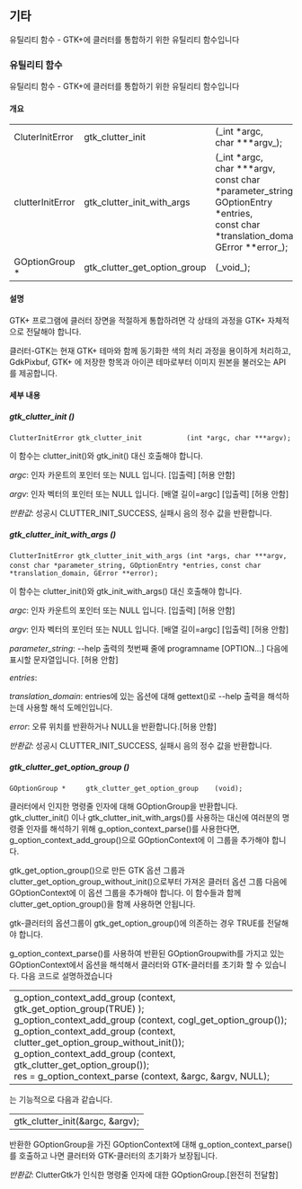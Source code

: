 ## 기타 ##

유틸리티 함수 - GTK+에 클러터를 통합하기 위한 유틸리티 함수입니다

### 유틸리티 함수 ###

유틸리티 함수 - GTK+에 클러터를 통합하기 위한 유틸리티 함수입니다

#### 개요 ####

<table border="0" cellpadding="2" cellspacing="2">
	<tr><td> CluterInitError  </td><td> gtk_clutter_init             </td><td> (_int *argc,<br/> char ***argv_);                                                                                                                     </td></tr>
	<tr><td> clutterInitError </td><td> gtk_clutter_init_with_args   </td><td> (_int *argc,<br/>char ***argv,<br/>const char *parameter_string,<br/>GOptionEntry *entries,<br/>const char *translation_domain,<br/>GError **error_); </td></tr>
	<tr><td> GOptionGroup *   </td><td> gtk_clutter_get_option_group </td><td> (_void_);                                                                                                                                             </td></tr>
</table>

#### 설명 ####
GTK+ 프로그램에 클러터 장면을 적절하게 통합하려면 각 상태의 과정을 GTK+ 자체적으로 전달해야 합니다.

클러터-GTK는 현재 GTK+ 테마와 함께 동기화한 색의 처리 과정을 용이하게 처리하고, GdkPixbuf, GTK+ 에 저장한 항목과 아이콘 테마로부터 이미지 원본을 불러오는 API를 제공합니다.

#### 세부 내용 ####

##### gtk\_clutter\_init () #####

`ClutterInitError gtk_clutter_init           (int *argc, char ***argv);`

이 함수는 clutter\_init()와 gtk\_init() 대신 호출해야 합니다.

_argc_: 인자 카운트의 포인터 또는 NULL 입니다. [입출력] [허용 안함]

_argv_: 인자 벡터의 포인터 또는 NULL 입니다. [배열 길이=argc] [입출력] [허용 안함]

_반환값_: 성공시 CLUTTER\_INIT\_SUCCESS, 실패시 음의 정수 값을 반환합니다.


##### gtk\_clutter\_init\_with\_args () #####

`ClutterInitError gtk_clutter_init_with_args (int *args, char ***argv, const char *parameter_string, GOptionEntry *entries,`
`const char *translation_domain, GError **error);`

이 함수는 clutter\_init()와 gtk\_init\_with\_args() 대신 호출해야 합니다.

_argc_: 인자 카운트의 포인터 또는 NULL 입니다. [입출력] [허용 안함]

_argv_: 인자 벡터의 포인터 또는 NULL 입니다. [배열 길이=argc] [입출력] [허용 안함]

*parameter_string*: --help 출력의 첫번째 줄에 programname [OPTION...] 다음에 표시할 문자열입니다. [허용 안함]

_entries_:

*translation_domain*: entries에 있는 옵션에 대해 gettext()로 --help 출력을 해석하는데 사용할 해석 도메인입니다.

_error_: 오류 위치를 반환하거나 NULL을 반환합니다.[허용 안함]


_반환값_: 성공시 CLUTTER\_INIT\_SUCCESS, 실패시 음의 정수 값을 반환합니다.

##### gtk\_clutter\_get\_option\_group () #####

`GOptionGroup *     gtk_clutter_get_option_group    (void);`

클러터에서 인지한 명령줄 인자에 대해 GOptionGroup을 반환합니다. gtk\_clutter\_init() 이나 gtk\_clutter\_init\_with\_args()를 사용하는 대신에 여러분의 명령줄 인자를 해석하기 위해  g\_option\_context\_parse()를 사용한다면, g\_option\_context\_add\_group()으로 GOptionContext에 이 그룹을 추가해야 합니다.

gtk\_get\_option\_group()으로 만든 GTK 옵션 그룹과 clutter\_get\_option\_group\_without\_init()으로부터 가져온 클러터 옵션 그룹 다음에 GOptionContext에 이 옵션 그룹을 추가해야 합니다. 이 함수들과 함께 clutter\_get\_option\_group()을 함께 사용하면 안됩니다.

gtk-클러터의 옵션그룹이 gtk\_get\_option\_group()에 의존하는 경우 TRUE를 전달해야 합니다.

g\_option\_context\_parse()를 사용하여 반환된 GOptionGroupwith를 가지고 있는 GOptionContext에서 옵션을 해석해서 클러터와 GTK-클러터를 초기화 할 수 있습니다. 다음 코드로 설명하겠습니다

<table border="0">
<tr><td>
g_option_context_add_group (context, gtk_get_option_group(TRUE) );<br/>
g_option_context_add_group (context, cogl_get_option_group());<br/>
g_option_context_add_group (context, clutter_get_option_group_without_init());<br/>
g_option_context_add_group (context, gtk_clutter_get_option_group());<br/>
res = g_option_context_parse (context, &argc, &argv, NULL);
</td></tr>
</table>

는 기능적으로 다음과 같습니다.

<table border="0">
<tr><td>
gtk_clutter_init(&argc, &argv);
</td></tr>
</table>

반환한 GOptionGroup을 가진 GOptionContext에 대해 g\_option\_context\_parse()를 호출하고 나면 클러터와 GTK-클러터의 초기화가 보장됩니다.

_반환값_: ClutterGtk가 인식한 명령줄 인자에 대한 GOptionGroup.[완전히 전달함]
